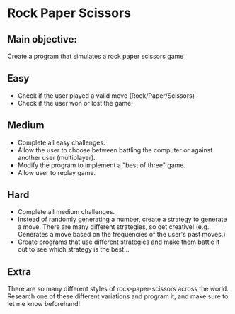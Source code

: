 # Rock Paper Scissors
## Main objective:
Create a program that simulates a rock paper scissors game
## Easy
* Check if the user played a valid move (Rock/Paper/Scissors)
* Check if the user won or lost the game.
## Medium
* Complete all easy challenges.
* Allow the user to choose between battling the computer or against another user (multiplayer).
* Modify the program to implement a "best of three" game.
* Allow user to replay game.
## Hard
* Complete all medium challenges.
* Instead of randomly generating a number, create a strategy to generate a move. There are many different strategies, so get creative! (e.g., Generates a move based on the frequencies of the user's past moves.)
* Create programs that use different strategies and make them battle it out to see which strategy is the best...
## Extra
There are so many different styles of rock-paper-scissors across the world. Research one of these different variations and program it, and make sure to let me know beforehand!

